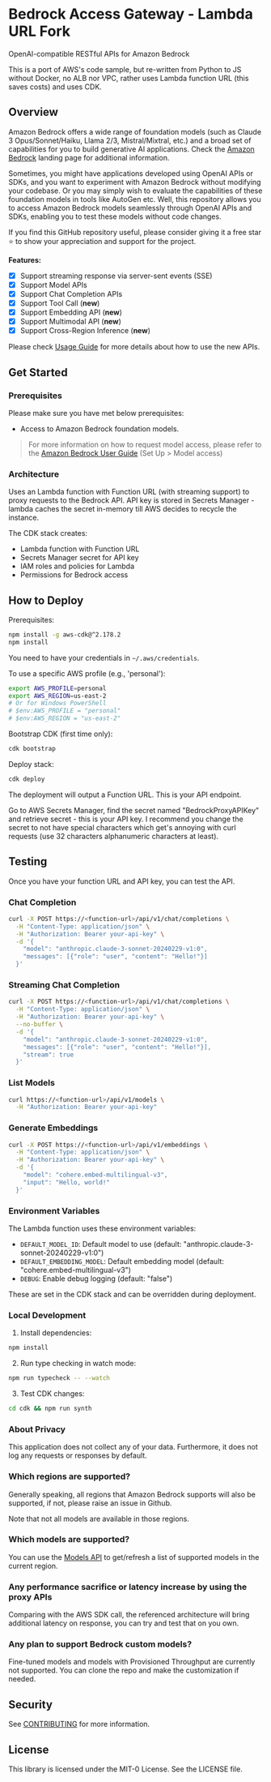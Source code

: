 #  Bedrock Access Gateway - Lambda URL Fork

OpenAI-compatible RESTful APIs for Amazon Bedrock

This is a port of AWS's code sample, but re-written from Python to JS without Docker, no ALB nor VPC, rather uses Lambda function URL (this saves costs) and uses CDK.

## Overview

Amazon Bedrock offers a wide range of foundation models (such as Claude 3 Opus/Sonnet/Haiku, Llama 2/3, Mistral/Mixtral,
etc.) and a broad set of capabilities for you to build generative AI applications. Check the [Amazon Bedrock](https://aws.amazon.com/bedrock) landing page for additional information.

Sometimes, you might have applications developed using OpenAI APIs or SDKs, and you want to experiment with Amazon Bedrock without modifying your codebase. Or you may simply wish to evaluate the capabilities of these foundation models in tools like AutoGen etc. Well, this repository allows you to access Amazon Bedrock models seamlessly through OpenAI APIs and SDKs, enabling you to test these models without code changes.

If you find this GitHub repository useful, please consider giving it a free star ⭐ to show your appreciation and support for the project.

**Features:**

- [x] Support streaming response via server-sent events (SSE)
- [x] Support Model APIs
- [x] Support Chat Completion APIs
- [x] Support Tool Call (**new**)
- [x] Support Embedding API (**new**)
- [x] Support Multimodal API (**new**)
- [x] Support Cross-Region Inference (**new**)

Please check [Usage Guide](./docs/Usage.md) for more details about how to use the new APIs.


## Get Started

### Prerequisites

Please make sure you have met below prerequisites:

- Access to Amazon Bedrock foundation models.

> For more information on how to request model access, please refer to the [Amazon Bedrock User Guide](https://docs.aws.amazon.com/bedrock/latest/userguide/model-access.html) (Set Up > Model access)

### Architecture

Uses an Lambda function with Function URL (with streaming support) to proxy requests to the Bedrock API. API key is stored in Secrets Manager - lambda caches the secret in-memory till AWS decides to recycle the instance.

The CDK stack creates:
- Lambda function with Function URL
- Secrets Manager secret for API key
- IAM roles and policies for Lambda
- Permissions for Bedrock access

## How to Deploy

Prerequisites:
```sh
npm install -g aws-cdk@^2.178.2
npm install
```

You need to have your credentials in `~/.aws/credentials`.

To use a specific AWS profile (e.g., 'personal'):
```sh
export AWS_PROFILE=personal
export AWS_REGION=us-east-2
# Or for Windows PowerShell
# $env:AWS_PROFILE = "personal"
# $env:AWS_REGION = "us-east-2"
```

Bootstrap CDK (first time only):
```sh
cdk bootstrap
```

Deploy stack:
```sh
cdk deploy
```

The deployment will output a Function URL. This is your API endpoint.

Go to AWS Secrets Manager, find the secret named "BedrockProxyAPIKey" and retrieve secret - this is your API key.
I recommend you change the secret to not have special characters which get's annoying with curl requests (use 32 characters alphanumeric characters at least).

## Testing

Once you have your function URL and API key, you can test the API.

### Chat Completion

```bash
curl -X POST https://<function-url>/api/v1/chat/completions \
  -H "Content-Type: application/json" \
  -H "Authorization: Bearer your-api-key" \
  -d '{
    "model": "anthropic.claude-3-sonnet-20240229-v1:0",
    "messages": [{"role": "user", "content": "Hello!"}]
  }'
```

### Streaming Chat Completion

```bash
curl -X POST https://<function-url>/api/v1/chat/completions \
  -H "Content-Type: application/json" \
  -H "Authorization: Bearer your-api-key" \
  --no-buffer \
  -d '{
    "model": "anthropic.claude-3-sonnet-20240229-v1:0",
    "messages": [{"role": "user", "content": "Hello!"}],
    "stream": true
  }'
```

### List Models

```bash
curl https://<function-url>/api/v1/models \
  -H "Authorization: Bearer your-api-key"
```

### Generate Embeddings

```bash
curl -X POST https://<function-url>/api/v1/embeddings \
  -H "Content-Type: application/json" \
  -H "Authorization: Bearer your-api-key" \
  -d '{
    "model": "cohere.embed-multilingual-v3",
    "input": "Hello, world!"
  }'
```

### Environment Variables

The Lambda function uses these environment variables:

- `DEFAULT_MODEL_ID`: Default model to use (default: "anthropic.claude-3-sonnet-20240229-v1:0")
- `DEFAULT_EMBEDDING_MODEL`: Default embedding model (default: "cohere.embed-multilingual-v3")
- `DEBUG`: Enable debug logging (default: "false")

These are set in the CDK stack and can be overridden during deployment.

### Local Development

1. Install dependencies:
```bash
npm install
```

2. Run type checking in watch mode:
```bash
npm run typecheck -- --watch
```

3. Test CDK changes:
```bash
cd cdk && npm run synth
```

### About Privacy

This application does not collect any of your data. Furthermore, it does not log any requests or responses by default.

### Which regions are supported?

Generally speaking, all regions that Amazon Bedrock supports will also be supported, if not, please raise an issue in Github.

Note that not all models are available in those regions.

### Which models are supported?

You can use the [Models API](./docs/Usage.md#models-api) to get/refresh a list of supported models in the current region.

### Any performance sacrifice or latency increase by using the proxy APIs

Comparing with the AWS SDK call, the referenced architecture will bring additional latency on response, you can try and test that on you own.

### Any plan to support Bedrock custom models?

Fine-tuned models and models with Provisioned Throughput are currently not supported. You can clone the repo and make the customization if needed.

## Security

See [CONTRIBUTING](CONTRIBUTING.md#security-issue-notifications) for more information.

## License

This library is licensed under the MIT-0 License. See the LICENSE file.